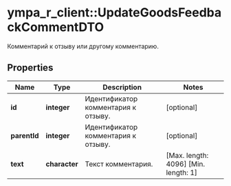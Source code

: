 # ympa_r_client::UpdateGoodsFeedbackCommentDTO

Комментарий к отзыву или другому комментарию.

## Properties
Name | Type | Description | Notes
------------ | ------------- | ------------- | -------------
**id** | **integer** | Идентификатор комментария к отзыву.  | [optional] 
**parentId** | **integer** | Идентификатор комментария к отзыву.  | [optional] 
**text** | **character** | Текст комментария. | [Max. length: 4096] [Min. length: 1] 


